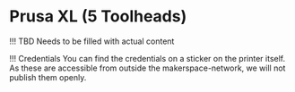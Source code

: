 # Prusa XL (5 Toolheads) 

!!! TBD
    Needs to be filled with actual content

!!! Credentials
    You can find the credentials on a sticker on the printer itself. As these are accessible from outside the makerspace-network, we will not publish them openly. 